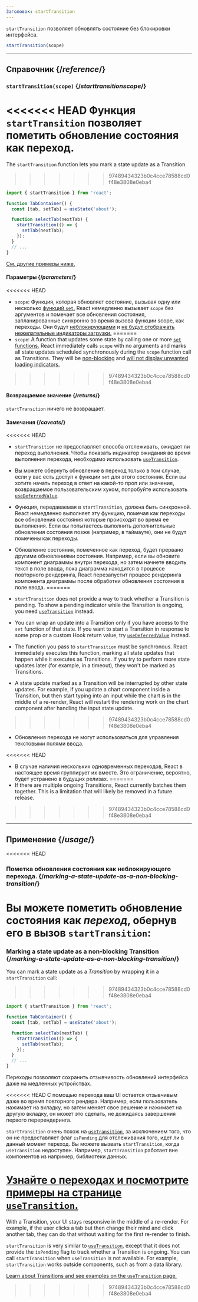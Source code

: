```yaml
---
Заголовок: startTransition
---
```


<Intro>

`startTransition` позволяет обновлять состояние без блокировки интерфейса. 

```js
startTransition(scope)
```

</Intro>

<InlineToc />

---

## Справочник {/*reference*/}

### `startTransition(scope)` {/*starttransitionscope*/}

<<<<<<< HEAD
Функция `startTransition`  позволяет пометить обновление состояния как переход.
=======
The `startTransition` function lets you mark a state update as a Transition.
>>>>>>> 97489434323b0c4cce78588cd0f48e3808e0eba4

```js {7,9}
import { startTransition } from 'react';

function TabContainer() {
  const [tab, setTab] = useState('about');

  function selectTab(nextTab) {
    startTransition(() => {
      setTab(nextTab);
    });
  }
  // ...
}
```

[См. другие примеры ниже.](#usage)

#### Параметры {/*parameters*/}

<<<<<<< HEAD
* `scope`: Функция, которая обновляет состояние, вызывая одну или несколько [функций `set`.](/reference/react/useState#setstate) React немедленно вызывает `scope` без аргументов и помечает все обновления состояния, запланированные синхронно во время вызова функции scope, как переходы. Они будут [неблокирующими](/reference/react/useTransition#marking-a-state-update-as-a-non-blocking-transition) и [не будут отображать нежелательные индикаторы загрузки.](/reference/react/useTransition#preventing-unwanted-loading-indicators)
=======
* `scope`: A function that updates some state by calling one or more [`set` functions.](/reference/react/useState#setstate) React immediately calls `scope` with no arguments and marks all state updates scheduled synchronously during the `scope` function call as Transitions. They will be [non-blocking](/reference/react/useTransition#marking-a-state-update-as-a-non-blocking-transition) and [will not display unwanted loading indicators.](/reference/react/useTransition#preventing-unwanted-loading-indicators)
>>>>>>> 97489434323b0c4cce78588cd0f48e3808e0eba4

#### Возвращаемое значение {/*returns*/}

`startTransition` ничего не возвращает. 

#### Замечания {/*caveats*/}

<<<<<<< HEAD
* `startTransition` не предоставляет способа отслеживать, ожидает ли переход выполнения. Чтобы показать индикатор ожидания во время выполнения перехода, необходимо использовать [`useTransition`](/reference/react/useTransition). 

* Вы можете обернуть обновление в переход только в том случае, если у вас есть доступ к функции `set` для этого состояния. Если вы хотите начать переход в ответ на какой-то проп или значение, возвращаемое пользовательским хуком, попробуйте использовать [`useDeferredValue`](/reference/react/useDeferredValue).

* Функция, передаваемая в `startTransition`, должна быть синхронной. React немедленно выполняет эту функцию, помечая как переходы все обновления состояния которые происходят во время ее выполнения. Если вы попытаетесь выполнить дополнительные обновления состояния позже (например, в таймауте), они не будут помечены как переходы.

* Обновление состояния, помеченное как переход, будет прервано другими обновлениями состояния. Например, если вы обновите компонент диаграммы внутри перехода, но затем начнете вводить текст в поле ввода, пока диаграмма находится в процессе повторного рендеринга, React перезапустит процесс рендеринга компонента диаграммы после обработки обновления состояния в поле ввода.
=======
* `startTransition` does not provide a way to track whether a Transition is pending. To show a pending indicator while the Transition is ongoing, you need [`useTransition`](/reference/react/useTransition) instead.

* You can wrap an update into a Transition only if you have access to the `set` function of that state. If you want to start a Transition in response to some prop or a custom Hook return value, try [`useDeferredValue`](/reference/react/useDeferredValue) instead.

* The function you pass to `startTransition` must be synchronous. React immediately executes this function, marking all state updates that happen while it executes as Transitions. If you try to perform more state updates later (for example, in a timeout), they won't be marked as Transitions.

* A state update marked as a Transition will be interrupted by other state updates. For example, if you update a chart component inside a Transition, but then start typing into an input while the chart is in the middle of a re-render, React will restart the rendering work on the chart component after handling the input state update.
>>>>>>> 97489434323b0c4cce78588cd0f48e3808e0eba4

* Обновления перехода не могут использоваться для управления текстовыми полями ввода.

<<<<<<< HEAD
* В случае наличия нескольких одновременных переходов, React в настоящее время группирует их вместе. Это ограничение, вероятно, будет устранено в будущих релизах.
=======
* If there are multiple ongoing Transitions, React currently batches them together. This is a limitation that will likely be removed in a future release.
>>>>>>> 97489434323b0c4cce78588cd0f48e3808e0eba4

---

## Применение {/*usage*/}

<<<<<<< HEAD
### Пометка обновления состояния как неблокирующего перехода. {/*marking-a-state-update-as-a-non-blocking-transition*/}

Вы можете пометить обновление состояния как *переход*, обернув его в вызов `startTransition`:
=======
### Marking a state update as a non-blocking Transition {/*marking-a-state-update-as-a-non-blocking-transition*/}

You can mark a state update as a *Transition* by wrapping it in a `startTransition` call:
>>>>>>> 97489434323b0c4cce78588cd0f48e3808e0eba4

```js {7,9}
import { startTransition } from 'react';

function TabContainer() {
  const [tab, setTab] = useState('about');

  function selectTab(nextTab) {
    startTransition(() => {
      setTab(nextTab);
    });
  }
  // ...
}
```

Переходы позволяют сохранить отзывчивость обновлений интерфейса даже на медленных устройствах.

<<<<<<< HEAD
С помощью перехода ваш UI остается отзывчивым даже во время повторного рендера. Например, если пользователь нажимает на вкладку, но затем меняет свое решение и нажимает на другую вкладку, он может это сделать, не дожидаясь завершения первого перерендеринга.

<Note>

`startTransition` очень похож на [`useTransition`](/reference/react/useTransition), за исключением того, что он не предоставляет флаг `isPending` для отслеживания того, идет ли в данный момент переход. Вы можете вызвать `startTransition`, когда `useTransition` недоступен. Например, `startTransition` работает вне компонентов из например, библиотеки данных.

[Узнайте о переходах и посмотрите примеры на странице `useTransition`.](/reference/react/useTransition)
=======
With a Transition, your UI stays responsive in the middle of a re-render. For example, if the user clicks a tab but then change their mind and click another tab, they can do that without waiting for the first re-render to finish.

<Note>

`startTransition` is very similar to [`useTransition`](/reference/react/useTransition), except that it does not provide the `isPending` flag to track whether a Transition is ongoing. You can call `startTransition` when `useTransition` is not available. For example, `startTransition` works outside components, such as from a data library.

[Learn about Transitions and see examples on the `useTransition` page.](/reference/react/useTransition)
>>>>>>> 97489434323b0c4cce78588cd0f48e3808e0eba4

</Note>